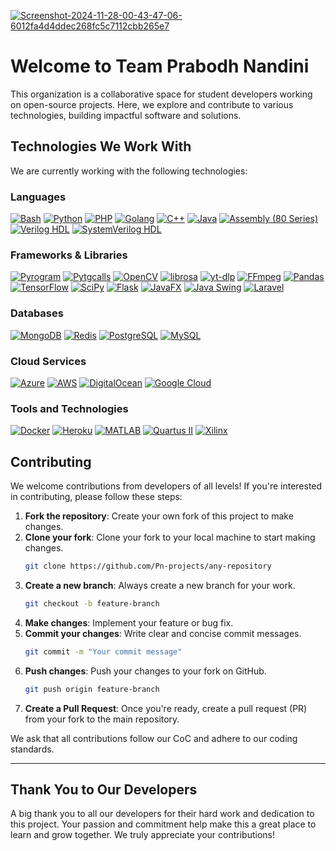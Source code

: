 <a href="https://ibb.co/qnDvSZk"><img src="https://i.ibb.co/xs2Nk4J/Screenshot-2024-11-28-00-43-47-06-6012fa4d4ddec268fc5c7112cbb265e7.jpg" alt="Screenshot-2024-11-28-00-43-47-06-6012fa4d4ddec268fc5c7112cbb265e7" border="0"></a>

# Welcome to Team Prabodh Nandini

This organization is a collaborative space for student developers working on open-source projects. Here, we explore and contribute to various technologies, building impactful software and solutions.

## Technologies We Work With

We are currently working with the following technologies:

### Languages
[![Bash](https://img.shields.io/badge/Bash-4EAA25?style=flat-square&logo=bash&logoColor=white)](https://www.gnu.org/software/bash/)
[![Python](https://img.shields.io/badge/Python-3776AB?style=flat-square&logo=python&logoColor=white)](https://www.python.org/)
[![PHP](https://img.shields.io/badge/PHP-777BB4?style=flat-square&logo=php&logoColor=white)](https://www.php.net/)
[![Golang](https://img.shields.io/badge/Go-00ADD8?style=flat-square&logo=go&logoColor=white)](https://golang.org/)
[![C++](https://img.shields.io/badge/C%2B%2B-00599C?style=flat-square&logo=c%2B%2B&logoColor=white)](https://isocpp.org/)
[![Java](https://img.shields.io/badge/Java-007396?style=flat-square&logo=java&logoColor=white)](https://www.java.com/)
[![Assembly (80 Series)](https://img.shields.io/badge/Assembly%20(80%20Series)-007ACC?logo=assembly&logoColor=white)](https://en.wikipedia.org/wiki/Assembly_language)
[![Verilog HDL](https://img.shields.io/badge/Verilog%20HDL-8E2D25?logo=verilog&logoColor=white)](https://en.wikipedia.org/wiki/Verilog)
[![SystemVerilog HDL](https://img.shields.io/badge/SystemVerilog%20HDL-FF6600?logo=systemverilog&logoColor=white)](https://en.wikipedia.org/wiki/SystemVerilog)

### Frameworks & Libraries
[![Pyrogram](https://img.shields.io/badge/Pyrogram-1e2a47?style=flat-square&logo=python&logoColor=white)](https://docs.pyrogram.org/)
[![Pytgcalls](https://img.shields.io/badge/Pytgcalls-000000?style=flat-square&logo=python&logoColor=white)](https://github.com/pytgcalls/pytgcalls)
[![OpenCV](https://img.shields.io/badge/OpenCV-5C3EE8?logo=opencv&logoColor=white)](https://opencv.org/)
[![librosa](https://img.shields.io/badge/librosa-8A2BE2?logo=python&logoColor=white)](https://librosa.org/)
[![yt-dlp](https://img.shields.io/badge/yt--dlp-FF0000?logo=youtube&logoColor=white)](https://github.com/yt-dlp/yt-dlp)
[![FFmpeg](https://img.shields.io/badge/FFmpeg-007808?logo=ffmpeg&logoColor=white)](https://ffmpeg.org/)
[![Pandas](https://img.shields.io/badge/Pandas-150458?logo=pandas&logoColor=white)](https://pandas.pydata.org/)
[![TensorFlow](https://img.shields.io/badge/TensorFlow-FF6F00?logo=tensorflow&logoColor=white)](https://www.tensorflow.org/)
[![SciPy](https://img.shields.io/badge/SciPy-8CAAE6?logo=scipy&logoColor=white)](https://scipy.org/)
[![Flask](https://img.shields.io/badge/Flask-000000?logo=Flask&logoColor=white&style=for-the-badge)](https://flask.palletsprojects.com/)
[![JavaFX](https://img.shields.io/badge/JavaFX-007396?logo=java&logoColor=white&style=for-the-badge)](https://openjfx.io/)
[![Java Swing](https://img.shields.io/badge/Java_Swing-5382a1?logo=java&logoColor=white&style=for-the-badge)](https://docs.oracle.com/javase/8/docs/technotes/guides/swing/)
[![Laravel](https://img.shields.io/badge/Laravel-v10-FF2D20?logo=laravel&logoColor=white&style=for-the-badge)](https://laravel.com/)

### Databases
[![MongoDB](https://img.shields.io/badge/MongoDB-47A248?style=flat-square&logo=mongodb&logoColor=white)](https://www.mongodb.com/)
[![Redis](https://img.shields.io/badge/Redis-DC382D?style=flat-square&logo=redis&logoColor=white)](https://redis.io/)
[![PostgreSQL](https://img.shields.io/badge/PostgreSQL-336791?logo=postgresql&logoColor=white)](https://www.postgresql.org/)
[![MySQL](https://img.shields.io/badge/MySQL-4479A1?logo=mysql&logoColor=white)](https://www.mysql.com/)

### Cloud Services
[![Azure](https://img.shields.io/badge/Azure-0089D6?style=flat-square&logo=azure&logoColor=white)](https://azure.microsoft.com/)
[![AWS](https://img.shields.io/badge/AWS-232F3E?style=flat-square&logo=amazonaws&logoColor=white)](https://aws.amazon.com/)
[![DigitalOcean](https://img.shields.io/badge/DigitalOcean-0080FF?logo=digitalocean&logoColor=white)](https://www.digitalocean.com/)
[![Google Cloud](https://img.shields.io/badge/Google%20Cloud-4285F4?logo=google-cloud&logoColor=white)](https://cloud.google.com/)

### Tools and Technologies
[![Docker](https://img.shields.io/badge/Docker-2496ED?logo=docker&logoColor=white)](https://www.docker.com/)
[![Heroku](https://img.shields.io/badge/Heroku-430098?logo=heroku&logoColor=white)](https://www.heroku.com/)
[![MATLAB](https://img.shields.io/badge/MATLAB-0076A8?logo=mathworks&logoColor=white)](https://www.mathworks.com/products/matlab.html)
[![Quartus II](https://img.shields.io/badge/Quartus%20II-0071C5?logo=intel&logoColor=white)](https://www.intel.com/content/www/us/en/software/programmable/quartus-prime/overview.html)
[![Xilinx](https://img.shields.io/badge/Xilinx-0071C5?style=flat-square&logo=xilinx&logoColor=white)](https://www.xilinx.com)

 



## Contributing

We welcome contributions from developers of all levels! If you're interested in contributing, please follow these steps:

1. **Fork the repository**: Create your own fork of this project to make changes.
2. **Clone your fork**: Clone your fork to your local machine to start making changes.
    ```bash
    git clone https://github.com/Pn-projects/any-repository
    ```
3. **Create a new branch**: Always create a new branch for your work.
    ```bash
    git checkout -b feature-branch
    ```
4. **Make changes**: Implement your feature or bug fix.
5. **Commit your changes**: Write clear and concise commit messages.
    ```bash
    git commit -m "Your commit message"
    ```
6. **Push changes**: Push your changes to your fork on GitHub.
    ```bash
    git push origin feature-branch
    ```
7. **Create a Pull Request**: Once you're ready, create a pull request (PR) from your fork to the main repository.

We ask that all contributions follow our CoC and adhere to our coding standards.

---

## Thank You to Our Developers

A big thank you to all our developers for their hard work and dedication to this project. Your passion and commitment help make this a great place to learn and grow together. We truly appreciate your contributions!

